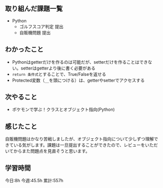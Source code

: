 ## 取り組んだ課題一覧
- Python
	- ゴルフスコア判定 提出
	- 自販機問題 提出

	
## わかったこと
- Pythonはgetterだけを作るのは可能だが、setterだけを作ることはできない。setterはgetterより後に書く必要がある
- `return 条件式`とすることで、True/Falseを返せる
- Protected変数（`__`を頭につける）は、getterやsetterでアクセスする




## 次やること
- ポケモンで学ぶ！クラスとオブジェクト指向(Python)

## 感じたこと
自販機問題はかなり苦戦しましたが、オブジェクト指向について少しずつ理解できている気がします。課題は一旦提出することができたので、レビューをいただいてからまた問題点を見直そうと思います。



## 学習時間
今日:8h
今週:45.5h 
累計:557h